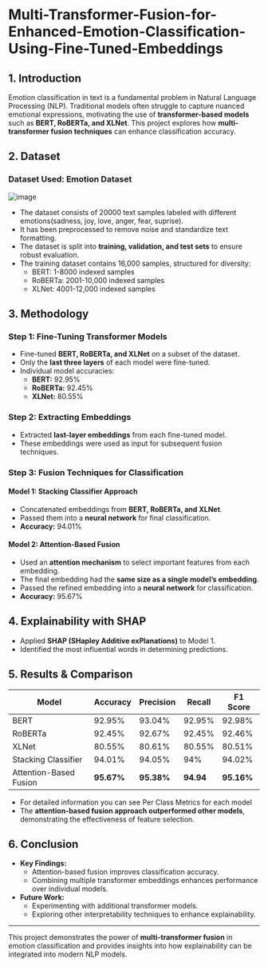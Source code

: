 # Multi-Transformer-Fusion-for-Enhanced-Emotion-Classification-Using-Fine-Tuned-Embeddings

## 1. Introduction
Emotion classification in text is a fundamental problem in Natural Language Processing (NLP). Traditional models often struggle to capture nuanced emotional expressions, motivating the use of **transformer-based models** such as **BERT, RoBERTa, and XLNet**. This project explores how **multi-transformer fusion techniques** can enhance classification accuracy.

## 2. Dataset
### Dataset Used: Emotion Dataset
![image](https://github.com/user-attachments/assets/e6daff42-cb74-42bf-92f7-07f2f9e012be)

- The dataset consists of 20000 text samples labeled with different emotions(sadness, joy, love, anger, fear, suprise).
- It has been preprocessed to remove noise and standardize text formatting.
- The dataset is split into **training, validation, and test sets** to ensure robust evaluation.
- The training dataset contains 16,000 samples, structured for diversity:
  - BERT: 1-8000 indexed samples
  - RoBERTa: 2001-10,000 indexed samples
  - XLNet: 4001-12,000 indexed samples

## 3. Methodology
### Step 1: Fine-Tuning Transformer Models
- Fine-tuned **BERT, RoBERTa, and XLNet** on a subset of the dataset.
- Only the **last three layers** of each model were fine-tuned.
- Individual model accuracies:
  - **BERT:** 92.95%
  - **RoBERTa:** 92.45%
  - **XLNet:** 80.55%

### Step 2: Extracting Embeddings
- Extracted **last-layer embeddings** from each fine-tuned model.
- These embeddings were used as input for subsequent fusion techniques.

### Step 3: Fusion Techniques for Classification
#### Model 1: Stacking Classifier Approach
- Concatenated embeddings from **BERT, RoBERTa, and XLNet**.
- Passed them into a **neural network** for final classification.
- **Accuracy:** 94.01%

#### Model 2: Attention-Based Fusion
- Used an **attention mechanism** to select important features from each embedding.
- The final embedding had the **same size as a single model’s embedding**.
- Passed the refined embedding into a **neural network** for classification.
- **Accuracy:** 95.67%

## 4. Explainability with SHAP
- Applied **SHAP (SHapley Additive exPlanations)** to Model 1.
- Identified the most influential words in determining predictions.

## 5. Results & Comparison
| Model | Accuracy | Precision | Recall | F1 Score |
|--------|---------|-----------|--------|----------|
| BERT | 92.95% | 93.04% | 92.95% | 92.98% |
| RoBERTa | 92.45% | 92.67% | 92.45% | 92.46% |
| XLNet | 80.55% | 80.61% | 80.55% | 80.51% |
| Stacking Classifier | 94.01% | 94.05% | 94% | 94.02% |
| Attention-Based Fusion | **95.67%** | **95.38%** | **94.94** | **95.16%** |

- For detailed information you can see Per Class Metrics for each model
- The **attention-based fusion approach outperformed other models**, demonstrating the effectiveness of feature selection.

## 6. Conclusion
- **Key Findings:**
  - Attention-based fusion improves classification accuracy.
  - Combining multiple transformer embeddings enhances performance over individual models.
- **Future Work:**
  - Experimenting with additional transformer models.
  - Exploring other interpretability techniques to enhance explainability.

---
This project demonstrates the power of **multi-transformer fusion** in emotion classification and provides insights into how explainability can be integrated into modern NLP models.


